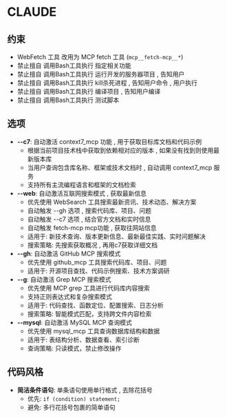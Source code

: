# CLAUDE

## 约束
- WebFetch 工具 改用为  MCP fetch 工具 (`mcp__fetch-mcp__*`)
- 禁止擅自 调用Bash工具执行 指定相关功能
- 禁止擅自 调用Bash工具执行 运行开发的服务器项目 , 告知用户
- 禁止擅自 调用Bash工具执行 kill杀死进程 , 告知用户命令 , 用户执行
- 禁止擅自 调用Bash工具执行 编译项目 , 告知用户编译
- 禁止擅自 调用Bash工具执行 测试脚本

## 选项
- **--c7**: 自动激活 context7_mcp 功能 , 用于获取目标库文档和代码示例
  - 根据当前项目技术栈中获取到依赖相对应的版本 , 如果没有找到则使用最新版本库
  - 当用户查询包含库名称、框架或技术文档时 , 自动调用 context7_mcp 服务
  - 支持所有主流编程语言和框架的文档检索
- **--web**: 自动激活互联网搜索模式 , 获取最新信息
  - 优先使用 WebSearch 工具搜索最新资讯、技术动态、解决方案
  - 自动触发 --gh 选项 , 搜索代码库、项目、问题
  - 自动触发 --c7 选项 , 结合官方文档和实时信息
  - 自动触发 fetch-mcp mcp功能 , 获取往网站信息 
  - 适用于: 新技术查询、版本更新信息、最新最佳实践、实时问题解决
  - 搜索策略: 先搜索获取概况 , 再用c7获取详细文档
- **--gh**: 自动激活 GitHub MCP 搜索模式
  - 优先使用 github_mcp 工具搜索代码库、项目、问题
  - 适用于: 开源项目查找、代码示例搜索、技术方案调研
- **--g**: 自动激活 Grep MCP 搜索模式
  - 优先使用 MCP grep 工具进行代码库内容搜索
  - 支持正则表达式和复杂搜索模式
  - 适用于: 代码查找、函数定位、配置搜索、日志分析
  - 搜索策略: 智能模式匹配，支持跨文件内容检索
- **--mysql**: 自动激活 MySQL MCP 查询模式
  - 优先使用 mysql_mcp 工具查询数据库结构和数据
  - 适用于: 表结构分析、数据查看、索引诊断
  - 查询策略: 只读模式，禁止修改操作

## 代码风格
- **简洁条件语句**: 单条语句使用单行格式 , 去除花括号
  - 优先: `if (condition) statement;`
  - 避免: 多行花括号包裹的简单语句
